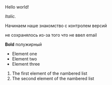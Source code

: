 Hello world!  

*Italic.*

Начинаем наше знакомство с контролем версий

не сохранялось из-за того что не ввел email

**Bold** полужирный

*   Element one
*   Element two
*   Element three

1. The first element of the nambered list
2. The second element of the nambered list


